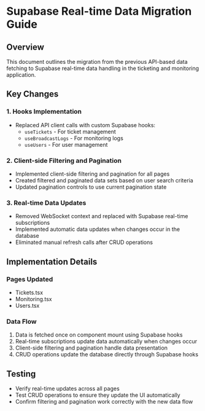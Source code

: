 # Supabase Real-time Data Migration Guide

## Overview
This document outlines the migration from the previous API-based data fetching to Supabase real-time data handling in the ticketing and monitoring application.

## Key Changes

### 1. Hooks Implementation
- Replaced API client calls with custom Supabase hooks:
  - `useTickets` - For ticket management
  - `useBroadcastLogs` - For monitoring logs
  - `useUsers` - For user management

### 2. Client-side Filtering and Pagination
- Implemented client-side filtering and pagination for all pages
- Created filtered and paginated data sets based on user search criteria
- Updated pagination controls to use current pagination state

### 3. Real-time Data Updates
- Removed WebSocket context and replaced with Supabase real-time subscriptions
- Implemented automatic data updates when changes occur in the database
- Eliminated manual refresh calls after CRUD operations

## Implementation Details

### Pages Updated
- Tickets.tsx
- Monitoring.tsx
- Users.tsx

### Data Flow
1. Data is fetched once on component mount using Supabase hooks
2. Real-time subscriptions update data automatically when changes occur
3. Client-side filtering and pagination handle data presentation
4. CRUD operations update the database directly through Supabase hooks

## Testing
- Verify real-time updates across all pages
- Test CRUD operations to ensure they update the UI automatically
- Confirm filtering and pagination work correctly with the new data flow